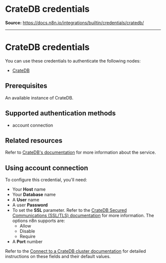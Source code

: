 # CrateDB credentials

**Source:** https://docs.n8n.io/integrations/builtin/credentials/cratedb/

---

# CrateDB credentials

You can use these credentials to authenticate the following nodes:

- [CrateDB](../../app-nodes/n8n-nodes-base.cratedb/)

## Prerequisites

An available instance of CrateDB.

## Supported authentication methods

- account connection

## Related resources

Refer to [CrateDB's documentation](https://cratedb.com/docs/crate/reference/en/latest/) for more information about the service.

## Using account connection

To configure this credential, you'll need:

- Your **Host** name
- Your **Database** name
- A **User** name
- A user **Password**
- To set the **SSL** parameter. Refer to the [CrateDB Secured Communications (SSL/TLS) documentation](https://cratedb.com/docs/crate/reference/en/5.7/admin/ssl.html#admin-ssl) for more information. The options n8n supports are:
  - Allow
  - Disable
  - Require
- A **Port** number

Refer to the [Connect to a CrateDB cluster documentation](https://cratedb.com/docs/crate/clients-tools/en/latest/connect/) for detailed instructions on these fields and their default values.
